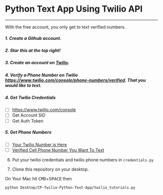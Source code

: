 # Python Text App Using Twilio API
------

With the free account, you only get to text verified numbers.

##### 1. Create a Github account.
##### 2. Star this at the top right!
##### 3. Create an account on [Twilio](http://twilio.com).
##### 4. Verify a Phone Number on Twilio https://www.twilio.com/console/phone-numbers/verified. That you would like to text.

##### 4. Get Twilio Credentials

- [ ] https://www.twilio.com/console 
- [ ] Get Account SID
- [ ] Get Auth Token

##### 5. Get Phone Numbers

- [ ] [Your Twilio Number is Here](https://www.twilio.com/console/phone-numbers/incoming)
- [ ] [Verified Cell Phone Number You Want To Text](https://www.twilio.com/console/phone-numbers/verified)

6. Put your twilio credentials and twilio phone numbers in `credentials.py`

7. Clone this repository on your desktop.

On Your Mac hit <kbd>CMD</kbd>+<kbd>SPACE</kbd> then 
```
python Desktop/CP-Twilio-Python-Text-App/twilio_tutorials.py
```
